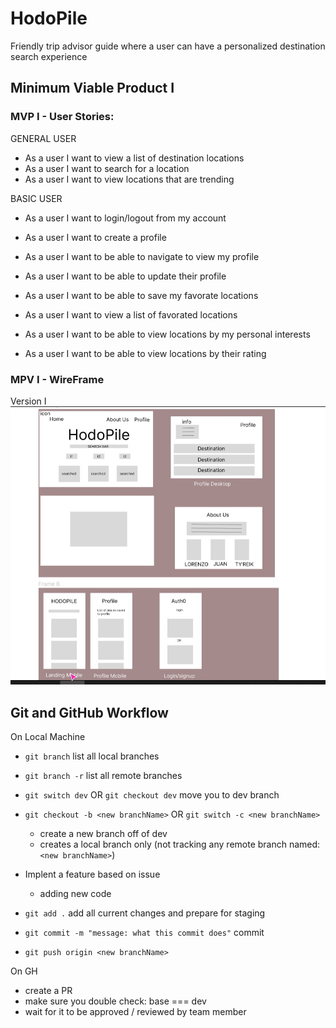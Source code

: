 # HodoPile
Friendly trip advisor guide where a user can have a personalized destination search experience 

## Minimum Viable Product I
### MVP I - User Stories:

GENERAL USER
- As a user I want to view a list of destination locations
- As a user I want to search for a location 
- As a user I want to view locations that are trending

BASIC USER    
- As a user I want to login/logout from my account
- As a user I want to create a profile 
- As a user I want to be able to navigate to view my profile
- As a user I want to be able to update their profile

- As a user I want to be able to save my favorate locations
- As a user I want to view a list of favorated locations
- As a user I want to be able to view locations by my personal interests
- As a user I want to be able to view locations by their rating

### MPV I - WireFrame

Version I
![Version I](/images/wireframes/figma.jpg)


## Git and GitHub Workflow

On Local Machine
- `git branch` list all local branches
- `git branch -r` list all remote branches

- `git switch dev` OR `git checkout dev` move you to dev branch
- `git checkout -b <new branchName>`  OR `git switch -c <new branchName>` 
  - create a new branch off of dev
  - creates a local branch only (not tracking any remote branch named: `<new branchName>`)
- Implent a feature based on issue
  - adding new code 

- `git add .` add all current changes and prepare for staging
- `git commit -m "message: what this commit does"` commit 
- `git push origin <new branchName>` 
  
On GH
- create a PR
- make sure you double check: base === dev
- wait for it to be approved / reviewed by team member